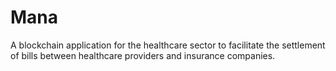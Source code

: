 # Mana
A blockchain application for the healthcare sector to facilitate the settlement of bills between healthcare providers and insurance companies.
